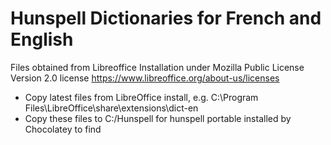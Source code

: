 # Hunspell Dictionaries for French and English

Files obtained from Libreoffice Installation under Mozilla Public License Version 2.0 license https://www.libreoffice.org/about-us/licenses

- Copy latest files from LibreOffice install, e.g. C:\Program Files\LibreOffice\share\extensions\dict-en
- Copy these files to C:/Hunspell for hunspell portable installed by Chocolatey to find
